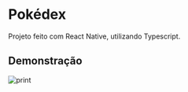 # Pokédex

Projeto feito com React Native, utilizando Typescript.

## Demonstração
![print](https://i.imgur.com/tDvnVX3.png)

